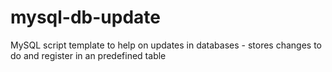 # mysql-db-update
MySQL script template to help on updates in databases - stores changes to do and register in an predefined table
